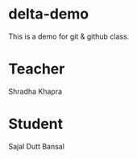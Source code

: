 # delta-demo
This is a demo for git &amp; github class.

# Teacher
Shradha Khapra

# Student
Sajal Dutt Bansal